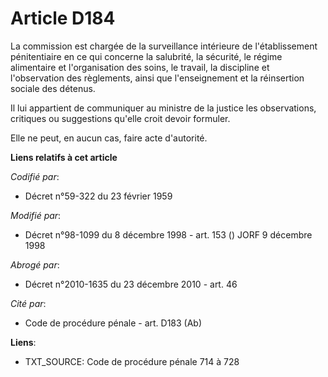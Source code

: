 # Article D184

La commission est chargée de la surveillance intérieure de l'établissement pénitentiaire en ce qui concerne la salubrité, la
sécurité, le régime alimentaire et l'organisation des soins, le travail, la discipline et l'observation des règlements, ainsi
que l'enseignement et la réinsertion sociale des détenus.

Il lui appartient de communiquer au ministre de la justice les observations, critiques ou suggestions qu'elle croit devoir
formuler.

Elle ne peut, en aucun cas, faire acte d'autorité.

**Liens relatifs à cet article**

_Codifié par_:

  - Décret n°59-322 du 23 février 1959

_Modifié par_:

  - Décret n°98-1099 du 8 décembre 1998 - art. 153 () JORF 9 décembre 1998

_Abrogé par_:

  - Décret n°2010-1635 du 23 décembre 2010 - art. 46

_Cité par_:

  - Code de procédure pénale - art. D183 (Ab)

**Liens**:

  - TXT_SOURCE: Code de procédure pénale 714 à 728
